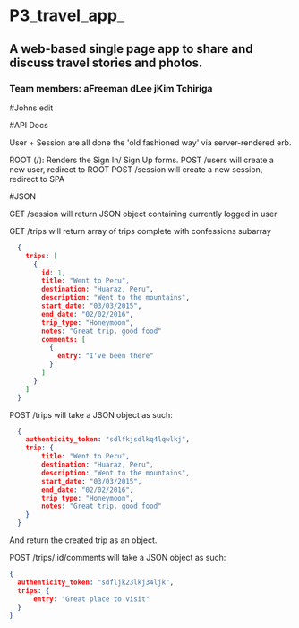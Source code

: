 # P3_travel_app_

## A web-based single page app to share and discuss travel stories and photos.

### Team members: aFreeman dLee jKim Tchiriga

#Johns edit

#API Docs

User + Session are all done the 'old fashioned way' via server-rendered erb.

ROOT (/): Renders the Sign In/ Sign Up forms.
POST /users will create a new user, redirect to ROOT
POST /session will create a new session, redirect to SPA

#JSON

GET /session will return JSON object containing currently logged in user

GET /trips will return array of trips complete with confessions subarray

```json
  {
    trips: [
      {
        id: 1,
        title: "Went to Peru",
        destination: "Huaraz, Peru",
        description: "Went to the mountains",
        start_date: "03/03/2015",
        end_date: "02/02/2016",
        trip_type: "Honeymoon",
        notes: "Great trip. good food"
        comments: [
          {
            entry: "I've been there"
          }
        ]
      }
    ]
  }
```

POST /trips will take a JSON object as such:

```json
  {
    authenticity_token: "sdlfkjsdlkq4lqwlkj",
    trip: {
        title: "Went to Peru",
        destination: "Huaraz, Peru",
        description: "Went to the mountains",
        start_date: "03/03/2015",
        end_date: "02/02/2016",
        trip_type: "Honeymoon",
        notes: "Great trip. good food"
    }
  }
```
  And return the created trip as an object.

POST /trips/:id/comments will take a JSON object as such:

```json
{
  authenticity_token: "sdfljk23lkj34ljk",
  trips: {
      entry: "Great place to visit"
  }
}
```
